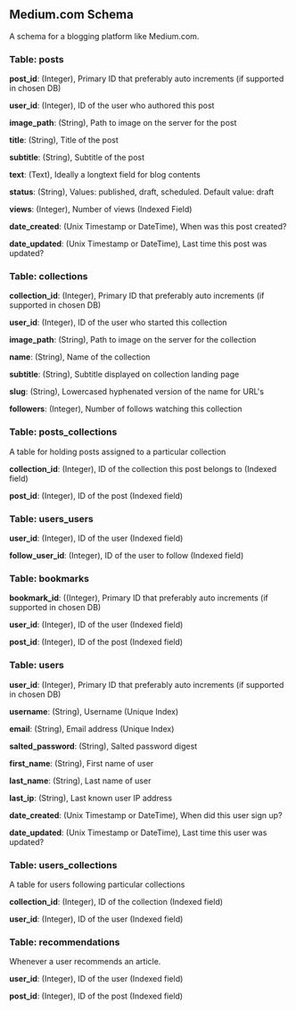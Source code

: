 
## Medium.com Schema

A schema for a blogging platform like Medium.com.

### Table: posts

**post_id**: (Integer), Primary ID that preferably auto increments (if supported in chosen DB)

**user_id**: (Integer), ID of the user who authored this post

**image_path**: (String), Path to image on the server for the post

**title**: (String), Title of the post

**subtitle**: (String), Subtitle of the post

**text**: (Text), Ideally a longtext field for blog contents

**status**: (String), Values: published, draft, scheduled. Default value: draft

**views**: (Integer), Number of views (Indexed Field)

**date_created**: (Unix Timestamp or DateTime), When was this post created?

**date_updated**: (Unix Timestamp or DateTime), Last time this post was updated?

### Table: collections

**collection_id**: (Integer), Primary ID that preferably auto increments (if supported in chosen DB)

**user_id**: (Integer), ID of the user who started this collection

**image_path**: (String), Path to image on the server for the collection

**name**: (String), Name of the collection

**subtitle**: (String), Subtitle displayed on collection landing page

**slug**: (String), Lowercased hyphenated version of the name for URL's

**followers**: (Integer), Number of follows watching this collection

### Table: posts_collections

A table for holding posts assigned to a particular collection

**collection_id**: (Integer), ID of the collection this post belongs to (Indexed field)

**post_id**: (Integer), ID of the post (Indexed field)

### Table: users_users

**user_id**: (Integer), ID of the user (Indexed field)

**follow_user_id**: (Integer), ID of the user to follow (Indexed field)

### Table: bookmarks

**bookmark_id**: ((Integer), Primary ID that preferably auto increments (if supported in chosen DB)

**user_id**: (Integer), ID of the user (Indexed field)

**post_id**: (Integer), ID of the post (Indexed field)

### Table: users

**user_id**: (Integer), Primary ID that preferably auto increments (if supported in chosen DB)

**username**: (String), Username (Unique Index)

**email**: (String), Email address (Unique Index)

**salted_password**: (String), Salted password digest

**first_name**: (String), First name of user

**last_name**: (String), Last name of user

**last_ip**: (String), Last known user IP address

**date_created**: (Unix Timestamp or DateTime), When did this user sign up?

**date_updated**: (Unix Timestamp or DateTime), Last time this user was updated?

### Table: users_collections

A table for users following particular collections

**collection_id**: (Integer), ID of the collection (Indexed field)

**user_id**: (Integer), ID of the user (Indexed field)

### Table: recommendations

Whenever a user recommends an article.

**user_id**: (Integer), ID of the user (Indexed field)

**post_id**: (Integer), ID of the post (Indexed field)